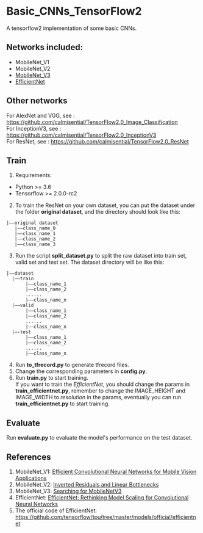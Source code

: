 # Basic_CNNs_TensorFlow2
A tensorflow2 implementation of some basic CNNs.

## Networks included:
+ MobileNet_V1
+ MobileNet_V2
+ [MobileNet_V3](https://github.com/calmisential/MobileNetV3_TensorFlow2)
+ [EfficientNet](https://github.com/calmisential/EfficientNet_TensorFlow2)

## Other networks
For AlexNet and VGG, see : https://github.com/calmisential/TensorFlow2.0_Image_Classification<br/>
For InceptionV3, see : https://github.com/calmisential/TensorFlow2.0_InceptionV3<br/>
For ResNet, see : https://github.com/calmisential/TensorFlow2.0_ResNet

## Train
1. Requirements:
+ Python >= 3.6
+ Tensorflow >= 2.0.0-rc2
2. To train the ResNet on your own dataset, you can put the dataset under the folder **original dataset**, and the directory should look like this:
```
|——original dataset
   |——class_name_0
   |——class_name_1
   |——class_name_2
   |——class_name_3
```
3. Run the script **split_dataset.py** to split the raw dataset into train set, valid set and test set. The dataset directory will be like this:
 ```
|——dataset
   |——train
        |——class_name_1
        |——class_name_2
        ......
        |——class_name_n
   |——valid
        |——class_name_1
        |——class_name_2
        ......
        |——class_name_n
   |—-test
        |——class_name_1
        |——class_name_2
        ......
        |——class_name_n
```
4. Run **to_tfrecord.py** to generate tfrecord files.
5. Change the corresponding parameters in **config.py**.
6. Run **train.py** to start training.<br/>
If you want to train the *EfficientNet*, you should change the params in **train_efficientnet.py**, remember to change the IMAGE_HEIGHT and IMAGE_WIDTH to *resolution* in the params, eventually you can run **train_efficientnet.py** to start training.
## Evaluate
Run **evaluate.py** to evaluate the model's performance on the test dataset.

## References
1. MobileNet_V1: [Efficient Convolutional Neural Networks for Mobile Vision Applications](https://arxiv.org/abs/1704.04861)
2. MobileNet_V2: [Inverted Residuals and Linear Bottlenecks](https://arxiv.org/abs/1801.04381)
3. MobileNet_V3: [Searching for MobileNetV3](https://arxiv.org/abs/1905.02244)
4. EfficientNet: [EfficientNet: Rethinking Model Scaling for Convolutional Neural Networks](https://arxiv.org/abs/1905.11946)
5. The official code of EfficientNet: https://github.com/tensorflow/tpu/tree/master/models/official/efficientnet
